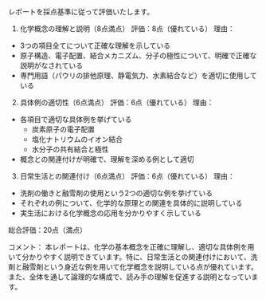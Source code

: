レポートを採点基準に従って評価いたします。

1. 化学概念の理解と説明（8点満点）
評価：8点（優れている）
理由：
- 3つの項目全てについて正確な理解を示している
- 原子構造、電子配置、結合メカニズム、分子の極性について、明確で正確な説明がなされている
- 専門用語（パウリの排他原理、静電気力、水素結合など）を適切に使用している

2. 具体例の適切性（6点満点）
評価：6点（優れている）
理由：
- 各項目で適切な具体例を挙げている
  - 炭素原子の電子配置
  - 塩化ナトリウムのイオン結合
  - 水分子の共有結合と極性
- 概念との関連付けが明確で、理解を深める例として適切

3. 日常生活との関連付け（6点満点）
評価：6点（優れている）
理由：
- 洗剤の働きと融雪剤の使用という2つの適切な例を挙げている
- それぞれの例について、化学的な原理との関連を具体的に説明している
- 実生活における化学概念の応用を分かりやすく示している

総合評価：20点（満点）

コメント：
本レポートは、化学の基本概念を正確に理解し、適切な具体例を用いて分かりやすく説明できています。特に、日常生活との関連付けにおいて、洗剤と融雪剤という身近な例を用いて化学概念を説明している点が優れています。また、全体を通して論理的な構成で、読み手の理解を促進する説明となっています。